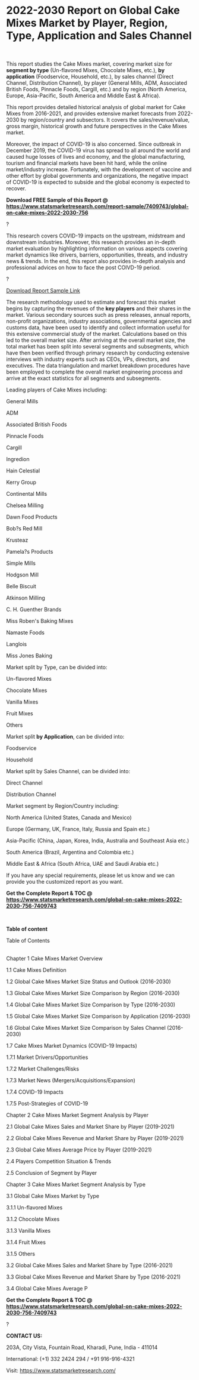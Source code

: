 <h1>2022-2030 Report on Global Cake Mixes Market by Player, Region, Type, Application and Sales Channel</h1><br/><p>This report studies the Cake Mixes market, covering market size for <strong>segment by type</strong> (Un-flavored Mixes, Chocolate Mixes, etc.), <strong>by application</strong> (Foodservice, Household, etc.), by sales channel (Direct Channel, Distribution Channel), by player (General Mills, ADM, Associated British Foods, Pinnacle Foods, Cargill, etc.) and by region (North America, Europe, Asia-Pacific, South America and Middle East & Africa).</p>
 
 
 
 <p>This report provides detailed historical analysis of global market for Cake Mixes from 2016-2021, and provides extensive market forecasts from 2022-2030 by region/country and subsectors. It covers the sales/revenue/value, gross margin, historical growth and future perspectives in the Cake Mixes market.</p>
 
 
 
 <p>Moreover, the impact of COVID-19 is also concerned. Since outbreak in December 2019, the COVID-19 virus has spread to all around the world and caused huge losses of lives and economy, and the global manufacturing, tourism and financial markets have been hit hard, while the online market/industry increase. Fortunately, with the development of vaccine and other effort by global governments and organizations, the negative impact of COVID-19 is expected to subside and the global economy is expected to recover.</p>
 
 
 
 <div><b>Download FREE Sample of this Report @ <a href="https://www.statsmarketresearch.com/download-free-sample/7409743/global-on-cake-mixes-2022-2030-756">https://www.statsmarketresearch.com/report-sample/7409743/global-on-cake-mixes-2022-2030-756</a></b></div>
 
 
 
 <p>? </p>
 
 
 
 <p>This research covers COVID-19 impacts on the upstream, midstream and downstream industries. Moreover, this research provides an in-depth market evaluation by highlighting information on various aspects covering market dynamics like drivers, barriers, opportunities, threats, and industry news & trends. In the end, this report also provides in-depth analysis and professional advices on how to face the post COIVD-19 period.</p>
 
 
 
 <p>? </p>
 
 
 
 <p><a href="https://www.statsmarketresearch.com/download-free-sample/7409743/global-on-cake-mixes-2022-2030-756">Download Report Sample Link</a></p>
 
 
 
 <p>The research methodology used to estimate and forecast this market begins by capturing the revenues of the <strong>key players</strong> and their shares in the market. Various secondary sources such as press releases, annual reports, non-profit organizations, industry associations, governmental agencies and customs data, have been used to identify and collect information useful for this extensive commercial study of the market. Calculations based on this led to the overall market size. After arriving at the overall market size, the total market has been split into several segments and subsegments, which have then been verified through primary research by conducting extensive interviews with industry experts such as CEOs, VPs, directors, and executives. The data triangulation and market breakdown procedures have been employed to complete the overall market engineering process and arrive at the exact statistics for all segments and subsegments.</p>
 
 
 
 <p>Leading players of Cake Mixes including:</p>
 
 
 
 <p>General Mills</p>
 
 
 
 <p>ADM</p>
 
 
 
 <p>Associated British Foods</p>
 
 
 
 <p>Pinnacle Foods</p>
 
 
 
 <p>Cargill</p>
 
 
 
 <p>Ingredion</p>
 
 
 
 <p>Hain Celestial</p>
 
 
 
 <p>Kerry Group</p>
 
 
 
 <p>Continental Mills</p>
 
 
 
 <p>Chelsea Milling</p>
 
 
 
 <p>Dawn Food Products</p>
 
 
 
 <p>Bob?s Red Mill</p>
 
 
 
 <p>Krusteaz</p>
 
 
 
 <p>Pamela?s Products</p>
 
 
 
 <p>Simple Mills</p>
 
 
 
 <p>Hodgson Mill</p>
 
 
 
 <p>Belle Biscuit</p>
 
 
 
 <p>Atkinson Milling</p>
 
 
 
 <p>C. H. Guenther Brands</p>
 
 
 
 <p>Miss Roben&#39;s Baking Mixes</p>
 
 
 
 <p>Namaste Foods</p>
 
 
 
 <p>Langlois</p>
 
 
 
 <p>Miss Jones Baking</p>
 
 
 
 <p>Market split by Type, can be divided into:</p>
 
 
 
 <p>Un-flavored Mixes</p>
 
 
 
 <p>Chocolate Mixes</p>
 
 
 
 <p>Vanilla Mixes</p>
 
 
 
 <p>Fruit Mixes</p>
 
 
 
 <p>Others</p>
 
 
 
 <p>Market split <strong>by Application</strong>, can be divided into:</p>
 
 
 
 <p>Foodservice</p>
 
 
 
 <p>Household</p>
 
 
 
 <p>Market split by Sales Channel, can be divided into:</p>
 
 
 
 <p>Direct Channel</p>
 
 
 
 <p>Distribution Channel</p>
 
 
 
 <p>Market segment by Region/Country including:</p>
 
 
 
 <p>North America (United States, Canada and Mexico)</p>
 
 
 
 <p>Europe (Germany, UK, France, Italy, Russia and Spain etc.)</p>
 
 
 
 <p>Asia-Pacific (China, Japan, Korea, India, Australia and Southeast Asia etc.)</p>
 
 
 
 <p>South America (Brazil, Argentina and Colombia etc.)</p>
 
 
 
 <p>Middle East & Africa (South Africa, UAE and Saudi Arabia etc.)</p>
 
 
 
 <p>If you have any special requirements, please let us know and we can provide you the customized report as you want.</p>
 
 
 
 <div><b>Get the Complete Report & TOC @ <a href="https://www.statsmarketresearch.com/global-on-cake-mixes-2022-2030-756-7409743">https://www.statsmarketresearch.com/global-on-cake-mixes-2022-2030-756-7409743</a></b></div>
 
 
 
 <p><br />
 
 <b>Table of content</b></p>
 
 
 
 <p>Table of Contents<br />
 
 <br />
 
 Chapter 1 Cake Mixes Market Overview<br />
 
 1.1 Cake Mixes Definition<br />
 
 1.2 Global Cake Mixes Market Size Status and Outlook (2016-2030)<br />
 
 1.3 Global Cake Mixes Market Size Comparison by Region (2016-2030)<br />
 
 1.4 Global Cake Mixes Market Size Comparison by Type (2016-2030)<br />
 
 1.5 Global Cake Mixes Market Size Comparison by Application (2016-2030)<br />
 
 1.6 Global Cake Mixes Market Size Comparison by Sales Channel (2016-2030)<br />
 
 1.7 Cake Mixes Market Dynamics (COVID-19 Impacts)<br />
 
 1.7.1 Market Drivers/Opportunities<br />
 
 1.7.2 Market Challenges/Risks<br />
 
 1.7.3 Market News (Mergers/Acquisitions/Expansion)<br />
 
 1.7.4 COVID-19 Impacts<br />
 
 1.7.5 Post-Strategies of COVID-19<br />
 
 Chapter 2 Cake Mixes Market Segment Analysis by Player<br />
 
 2.1 Global Cake Mixes Sales and Market Share by Player (2019-2021)<br />
 
 2.2 Global Cake Mixes Revenue and Market Share by Player (2019-2021)<br />
 
 2.3 Global Cake Mixes Average Price by Player (2019-2021)<br />
 
 2.4 Players Competition Situation & Trends<br />
 
 2.5 Conclusion of Segment by Player<br />
 
 Chapter 3 Cake Mixes Market Segment Analysis by Type<br />
 
 3.1 Global Cake Mixes Market by Type<br />
 
 3.1.1 Un-flavored Mixes<br />
 
 3.1.2 Chocolate Mixes<br />
 
 3.1.3 Vanilla Mixes<br />
 
 3.1.4 Fruit Mixes<br />
 
 3.1.5 Others<br />
 
 3.2 Global Cake Mixes Sales and Market Share by Type (2016-2021)<br />
 
 3.3 Global Cake Mixes Revenue and Market Share by Type (2016-2021)<br />
 
 3.4 Global Cake Mixes Average P</p>
 
 
 
 <div><b>Get the Complete Report & TOC @ <a href="https://www.statsmarketresearch.com/global-on-cake-mixes-2022-2030-756-7409743">https://www.statsmarketresearch.com/global-on-cake-mixes-2022-2030-756-7409743</a></b></div>
 
 
 
 <p>? </p>
 
 
 
 <p><b>CONTACT US:</b><br />
 
 203A, City Vista, Fountain Road, Kharadi, Pune, India - 411014<br />
 
 International: (+1) 332 2424 294 / +91 916-916-4321<br />
 
 Visit: <a href="https://www.statsmarketresearch.com/">https://www.statsmarketresearch.com/</a></p>